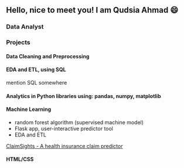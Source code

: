 ## Hello, nice to meet you! I am Qudsia Ahmad 😄
### Data Analyst

### Projects

#### Data Cleaning and Preprocessing


#### EDA and ETL, using SQL
mention SQL somewhere

#### Analytics in Python libraries using: pandas, numpy, matplotlib

#### Machine Learning
- random forest algorithm (supervised machine model)
- Flask app, user-interactive predictor tool
- EDA and ETL

[ClaimSights - A health insurance claim predictor](https://github.com/Yasmin-9/ClaimSights)


#### HTML/CSS 

